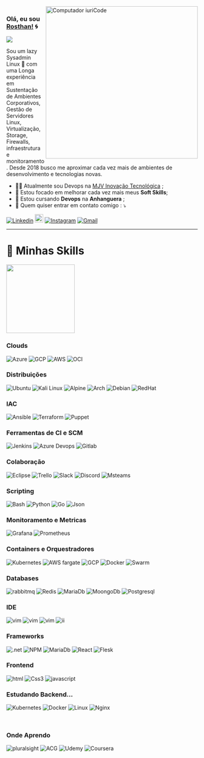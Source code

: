 <img src="https://github.com/ankitwarbhe/ankitwarbhe/blob/master/developer.gif" min-width="400px" max-width="400px" width="400px" align="right" alt="Computador iuriCode">



### Olá, eu sou [Rosthan!](https://rosthanliunux.me) 🌀 

![](https://komarev.com/ghpvc/?username=RosthanSilva&color=006bed)

<p align="left"> 
  Sou um lazy Sysadmin Linux 🐧 com uma Longa experiência em Sustentação de Ambientes Corporativos, Gestão de Servidores Linux, Virtualização, Storage, Firewalls, infraestrutura e monitoramento. Desde 2018 busco me aproximar cada vez mais de ambientes de desenvolvimento e tecnologias novas. 
</p>

- 👨‍🚀 Atualmente sou Devops na [MJV Inovação Tecnológica](https://www.mjvinnovation.com/pt-br/) ;
- 🦾 Estou focado em melhorar cada vez mais meus **Soft Skills**;
- 📖 Estou cursando <b>Devops</b> na <b>Anhanguera</b> ;
- 💌 Quem quiser entrar em contato comigo : ⤵️

[![Linkedin](https://img.shields.io/badge/-LinkedIn-blue?style=flat&logo=Linkedin&logoColor=white)](https://www.linkedin.com/in/rosthan-pereira/)
[<img src="https://img.shields.io/github/followers/rosthansilva?label=follow&style=social" height="22" title="Me Siga!" />](https://github.com/rosthansilva) 
[![Instagram](https://img.shields.io/badge/-Instagram-c13584?style=flat&labelColor=c13584&logo=instagram&logoColor=white)](https://www.instagram.com/rosthanlinux)
[![Gmail](https://img.shields.io/badge/-Gmail-c14438?style=flat&logo=Gmail&logoColor=white)](mailto:rosthanlinux@gmail.com)




-----

  <h1> 🚀 Minhas Skills</h1>

  <a href="https://github.com/rosthansilva">
  <img height="180em" src="https://github-readme-stats.vercel.app/api?username=rosthansilva&show_icons=true&hide_border=true&&count_private=true&      include_all_commits=true" />
  </a>

  <br/>

  <h3> Clouds </h3>

  ![Azure](https://img.shields.io/badge/microsoft%20azure-0089D6?style=for-the-badge&logo=microsoft-azure&logoColor=white)
  ![GCP](https://img.shields.io/badge/Google_Cloud-4285F4?style=for-the-badge&logo=google-cloud&logoColor=white)
  ![AWS](https://img.shields.io/badge/Amazon_AWS-232F3E?style=for-the-badge&logo=amazon-aws&logoColor=white)
  ![OCI](https://img.shields.io/badge/Oracle-F80000?style=for-the-badge&logo=oracle&logoColor=black)
  

  <h3> Distribuições </h3>

  ![Ubuntu](https://img.shields.io/badge/Ubuntu-E95420?style=for-the-badge&logo=ubuntu&logoColor=white)
  ![Kali Linux](https://img.shields.io/badge/Cent%20OS-262577?style=for-the-badge&logo=CentOS&logoColor=white)
  ![Alpine](https://img.shields.io/badge/Alpine_Linux-0D597F?style=for-the-badge&logo=alpine-linux&logoColor=white)
  ![Arch](https://img.shields.io/badge/Arch_Linux-1793D1?style=for-the-badge&logo=arch-linux&logoColor=white)
  ![Debian](https://img.shields.io/badge/Debian-A81D33?style=for-the-badge&logo=debian&logoColor=white)
  ![RedHat](https://img.shields.io/badge/Red%20Hat-EE0000?style=for-the-badge&logo=redhat&logoColor=white)
  
  <h3> IAC </h3>

  ![Ansible](https://img.shields.io/badge/Ansible-000000?style=for-the-badge&logo=ansible&logoColor=white)
  ![Terraform](https://img.shields.io/badge/Terraform-330F62?style=for-the-badge&logo=Terraform&logoColor=white)
  ![Puppet](https://img.shields.io/badge/Puppet-FF4500?style=for-the-badge&logo=Puppet&logoColor=white)

  <h3> Ferramentas de CI e SCM</h3>

  ![Jenkins](https://img.shields.io/badge/Jenkins-D24939?style=for-the-badge&logo=Jenkins&logoColor=white)
  ![Azure Devops](https://img.shields.io/badge/Azure_Devops-0089D6?style=for-the-badge&logo=AzureDevops&logoColor=white)
  ![Gitlab](https://img.shields.io/badge/GitLab_ci-330F63?style=for-the-badge&logo=gitlab&logoColor=white)
    

  <h3> Colaboração </h3>

  ![Eclipse](https://img.shields.io/badge/Jira-0089D6?style=for-the-badge&logo=Jira&logoColor=white)
  ![Trello](https://img.shields.io/badge/Trello-0052CC?style=for-the-badge&logo=trello&logoColor=white)
  ![Slack](https://img.shields.io/badge/Slack-4A154B?style=for-the-badge&logo=slack&logoColor=white)
  ![Discord](https://img.shields.io/badge/Discord-7289DA?style=for-the-badge&logo=discord&logoColor=white)
  ![Msteams](https://img.shields.io/badge/Microsoft_Teams-6264A7?style=for-the-badge&logo=microsoft-teams&logoColor=white)

  
  <h3> Scripting </h3>
 
  ![Bash](https://img.shields.io/badge/Shell_Script-121011?style=for-the-badge&logo=gnu-bash&logoColor=white)
  ![Python](https://img.shields.io/badge/Python-3776AB?style=for-the-badge&logo=python&logoColor=white)
  ![Go](https://img.shields.io/badge/Go-00ADD8?style=for-the-badge&logo=go&logoColor=white)
  ![Json](https://img.shields.io/badge/json-5E5C5C?style=for-the-badge&logo=json&logoColor=white)

  <h3> Monitoramento e Metricas</h3>

  ![Grafana](https://img.shields.io/badge/Grafana-F2F4F9?style=for-the-badge&logo=grafana&logoColor=orange&labelColor=F2F4F9)
  ![Prometheus](https://img.shields.io/badge/Prometheus-000000?style=for-the-badge&logo=prometheus&labelColor=000000)
   
  <h3> Containers e Orquestradores </h3>

  ![Kubernetes](https://img.shields.io/badge/kubernetes-326ce5.svg?&style=for-the-badge&logo=kubernetes&logoColor=white)
  ![AWS fargate](https://img.shields.io/badge/Amazon_Fargate-232F3E?style=for-the-badge&logo=amazon-aws&logoColor=white)
  ![GCP](https://img.shields.io/badge/GKE-4285F4?style=for-the-badge&logo=google-cloud&logoColor=white)
  ![Docker](https://img.shields.io/badge/Docker-2CA5E0?style=for-the-badge&logo=docker&logoColor=white)
  ![Swarm](https://img.shields.io/badge/Swarm-2CA5E0?style=for-the-badge&logo=Swarm&logoColor=white)
  
  <h3> Databases </h3>
  
  ![rabbitmq](https://img.shields.io/badge/rabbitmq-%23FF6600.svg?&style=for-the-badge&logo=rabbitmq&logoColor=white)
  ![Redis](https://img.shields.io/badge/redis-%23DD0031.svg?&style=for-the-badge&logo=redis&logoColor=white)
  ![MariaDb](https://img.shields.io/badge/MariaDB-003545?style=for-the-badge&logo=mariadb&logoColor=white)
  ![MoongoDb](https://img.shields.io/badge/MongoDB-4EA94B?style=for-the-badge&logo=mongodb&logoColor=white)
  ![Postgresql](https://img.shields.io/badge/PostgreSQL-316192?style=for-the-badge&logo=postgresql&logoColor=white)
  
  
  <h3>IDE </h3>
  
  ![vim](https://img.shields.io/badge/VIM-%2311AB00.svg?&style=for-the-badge&logo=vim&logoColor=white)
  ![vim](https://img.shields.io/badge/IntelliJIDEA-000000.svg?style=for-the-badge&logo=intellij-idea&logoColor=white)
  ![vim](https://img.shields.io/badge/Visual_Studio_Code-0078D4?style=for-the-badge&logo=visual%20studio%20code&logoColor=white)
  ![ii](https://img.shields.io/badge/Visual_Studio_Code-0078D4?style=for-the-badge&logo=visual%20studio%20code&logoColor=white)
  
  
  <h3> Frameworks </h3>
  
  ![.net](https://img.shields.io/badge/.NET-512BD4?style=for-the-badge&logo=dotnet&logoColor=white)
  ![NPM](https://img.shields.io/badge/npm-CB3837?style=for-the-badge&logo=npm&logoColor=white)
  ![MariaDb](https://img.shields.io/badge/Node.js-339933?style=for-the-badge&logo=nodedotjs&logoColor=white)
  ![React](https://img.shields.io/badge/React-20232A?style=for-the-badge&logo=react&logoColor=61DAFB)
  ![Flesk](https://img.shields.io/badge/Flask-000000?style=for-the-badge&logo=flask&logoColor=white)
  
 
 
  <h3> Frontend </h3>
  
  ![html](https://img.shields.io/badge/HTML5-E34F26?style=for-the-badge&logo=html5&logoColor=white)
  ![Css3](https://img.shields.io/badge/CSS3-1572B6?style=for-the-badge&logo=css3&logoColor=white)
  ![javascript](https://img.shields.io/badge/JavaScript-323330?style=for-the-badge&logo=javascript&logoColor=F7DF1E)
  
  
<h3> Estudando Backend... </h3>

  ![Kubernetes](https://img.shields.io/badge/C-00599C?style=for-the-badge&logo=c&logoColor=white)
  ![Docker](https://img.shields.io/badge/Java-ED8B00?style=for-the-badge&logo=java&logoColor=white)
  ![Linux](https://img.shields.io/badge/PHP-777BB4?style=for-the-badge&logo=php&logoColor=white)
  ![Nginx](https://img.shields.io/badge/Go-00ADD8?style=for-the-badge&logo=go&logoColor=white)
  
<br/>

<h3> Onde Aprendo </h3>

![pluralsight](https://img.shields.io/badge/Pluralsight-F15B2A?style=for-the-badge&logo=Pluralsight&logoColor=white)
![ACG](https://img.shields.io/badge/A_cloud_Guru-F15B1b?style=for-the-badge&logo=acg&logoColor=white)
![Udemy](https://img.shields.io/badge/Udemy-EC5252?style=for-the-badge&logo=Udemy&logoColor=white)
![Coursera](https://img.shields.io/badge/Coursera-0056D2?style=for-the-badge&logo=Coursera&logoColor=white)






